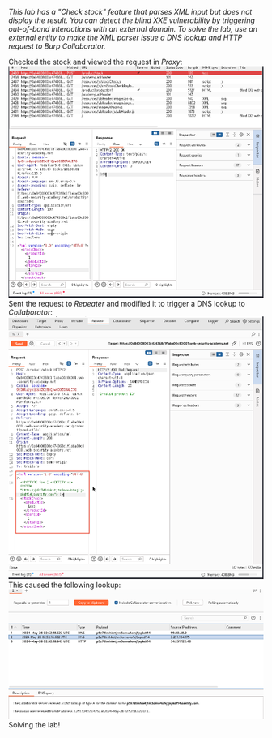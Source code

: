*This lab has a "Check stock" feature that parses XML input but does not display the result.
You can detect the blind XXE vulnerability by triggering out-of-band interactions with an external domain.
To solve the lab, use an external entity to make the XML parser issue a DNS lookup and HTTP request to Burp Collaborator.*

Checked the stock and viewed the request in *Proxy*:
![Screenshot 2024-05-28 at 10.48.56 AM](images/Screenshot%202024-05-28%20at%2010.48.56%20AM.png)
Sent the request to *Repeater* and modified it to trigger a DNS lookup to *Collaborator*:
![Screenshot 2024-05-28 at 10.52.26 AM](images/Screenshot%202024-05-28%20at%2010.52.26%20AM.png)
This caused the following lookup:
![Screenshot 2024-05-28 at 10.53.30 AM](images/Screenshot%202024-05-28%20at%2010.53.30%20AM.png)
Solving the lab!
